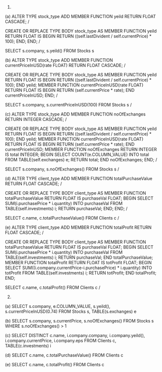 1.

(a)
ALTER TYPE stock_type
ADD MEMBER FUNCTION yeild RETURN FLOAT
CASCADE;
/

CREATE OR REPLACE TYPE BODY stock_type AS
MEMBER FUNCTION yeild RETURN FLOAT IS
	BEGIN
		RETURN ((self.lastDivident / self.currentPrice) * 100);
	END;
END;
/

SELECT s.company, s.yeild()
FROM Stocks s

(b)
ALTER TYPE stock_type
ADD MEMBER FUNCTION currentPriceInUSD(rate FLOAT) RETURN FLOAT
CASCADE;
/

CREATE OR REPLACE TYPE BODY stock_type AS
MEMBER FUNCTION yeild RETURN FLOAT IS
	BEGIN
		RETURN ((self.lastDivident / self.currentPrice) * 100);
	END yeild;
MEMBER FUNCTION currentPriceInUSD(rate FLOAT) RETURN FLOAT IS
	BEGIN
		RETURN (self.currentPrice * rate);
	END currentPriceInUSD;
END;
/

SELECT s.company, s.currentPriceInUSD(100)
FROM Stocks s
/

(c)
ALTER TYPE stock_type
ADD MEMBER FUNCTION noOfExchanges RETURN INTEGER
CASCADE;
/

CREATE OR REPLACE TYPE BODY stock_type AS
MEMBER FUNCTION yeild RETURN FLOAT IS
	BEGIN
		RETURN ((self.lastDivident / self.currentPrice) * 100);
	END yeild;
MEMBER FUNCTION currentPriceInUSD(rate FLOAT) RETURN FLOAT IS
	BEGIN
		RETURN (self.currentPrice * rate);
	END currentPriceInUSD;
MEMBER FUNCTION noOfExchanges RETURN INTEGER IS
	total INTEGER;
	BEGIN
		SELECT COUNT(e.COLUMN_VALUE) INTO total
		FROM TABLE(self.exchanges) e;
		RETURN total;
	END noOfExchanges;
END;
/

SELECT s.company, s.noOfExchanges()
FROM Stocks s
/

(d)
ALTER TYPE client_type
ADD MEMBER FUNCTION totalPurchaseValue RETURN FLOAT
CASCADE;
/

CREATE OR REPLACE TYPE BODY client_type AS
MEMBER FUNCTION totalPurchaseValue RETURN FLOAT IS
	purchaseVal FLOAT;
	BEGIN
		SELECT SUM(i.purchasePrice * i.quantity) INTO purchaseVal
		FROM TABLE(self.investments) i;
		RETURN purchaseVal;
	END;
END;
/

SELECT c.name, c.totalPurchaseValue()
FROM Clients c
/
		
(e)
ALTER TYPE client_type
ADD MEMBER FUNCTION totalProfit RETURN FLOAT
CASCADE;
/

CREATE OR REPLACE TYPE BODY client_type AS
MEMBER FUNCTION totalPurchaseValue RETURN FLOAT IS
	purchaseVal FLOAT;
	BEGIN
		SELECT SUM(i.purchasePrice * i.quantity) INTO purchaseVal
		FROM TABLE(self.investments) i;
		RETURN purchaseVal;
	END totalPurchaseValue;
MEMBER FUNCTION totalProfit RETURN FLOAT IS
	totProfit FLOAT;
	BEGIN
		SELECT SUM((i.company.currentPrice-i.purchasePrice) * i.quantity) INTO totProfit
		FROM TABLE(self.investments) i;
		RETURN totProfit;
	END totalProfit;
END;
		
SELECT c.name, c.totalProfit()
FROM Clients c
/


2.

(a)
SELECT s.company, e.COLUMN_VALUE, s.yeild(), s.currentPriceInUSD(0.74)
FROM Stocks s, TABLE(s.exchanges) e

(b)
SELECT s.company, s.currentPrice, s.noOfExchanges()
FROM Stocks s
WHERE s.noOfExchanges() > 1

(c)
SELECT DISTINCT c.name, i.company.company, i.company.yeild(), i.company.currentPrice, i.company.eps
FROM Clients c, TABLE(c.investments) i

(d)
SELECT c.name, c.totalPurchaseValue()
FROM Clients c

(e)
SELECT c.name, c.totalProfit()
FROM Clients c



